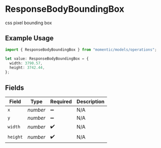 # ResponseBodyBoundingBox

css pixel bounding box

## Example Usage

```typescript
import { ResponseBodyBoundingBox } from "momentic/models/operations";

let value: ResponseBodyBoundingBox = {
  width: 3790.57,
  height: 3742.44,
};
```

## Fields

| Field              | Type               | Required           | Description        |
| ------------------ | ------------------ | ------------------ | ------------------ |
| `x`                | *number*           | :heavy_minus_sign: | N/A                |
| `y`                | *number*           | :heavy_minus_sign: | N/A                |
| `width`            | *number*           | :heavy_check_mark: | N/A                |
| `height`           | *number*           | :heavy_check_mark: | N/A                |